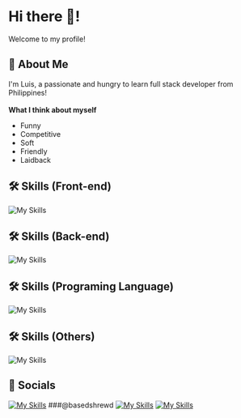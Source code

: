 # Hi there 👋!
Welcome to my profile!

## 🚀 About Me
I'm Luis, a passionate and hungry to learn full stack developer from Philippines!
<br> <br>
**What I think about myself**
- Funny <br>
- Competitive <br>
- Soft
- Friendly
- Laidback

## 🛠 Skills (Front-end)
![My Skills](https://skillicons.dev/icons?i=html,css,react,bootstrap)

## 🛠 Skills (Back-end)
![My Skills](https://skillicons.dev/icons?i=nodejs,postgres,express)

## 🛠 Skills (Programing Language)
![My Skills](https://skillicons.dev/icons?i=js,py,git,cs,ps,java)

## 🛠 Skills (Others)
![My Skills](https://skillicons.dev/icons?i=unity,figma,ps,androidstudio,vercel)

## :iphone: Socials
[![My Skills](https://skillicons.dev/icons?i=instagram)](https://www.instagram.com/basedshrewd/) ###@basedshrewd
[![My Skills](https://skillicons.dev/icons?i=discord)](https://discordapp.com/users/7911)
[![My Skills](https://skillicons.dev/icons?i=linkedin)](https://www.linkedin.com/in/basedshrewd/)
